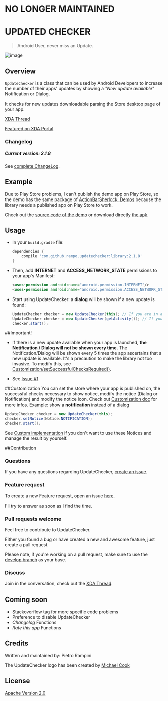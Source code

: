 # NO LONGER MAINTAINED

# UPDATED CHECKER


> Android User, never miss an Update.

![image](https://raw.github.com/rampo/UpdateChecker/master/arts/flow_dialog_small.png)

## Overview

`UpdateChecker` is a class that can be used by Android Developers to increase the number of their apps' updates by showing a *"New update available"* Notification or Dialog. 

It checks for new updates downloadable parsing the Store desktop page of your app.

[XDA Thread](http://forum.xda-developers.com/showthread.php?t=2412385)

[Featured on XDA Portal](http://www.xda-developers.com/android/prod-your-apps-users-to-update-with-updatechecker-library/)

### Changelog
##### Current version: 2.1.8

See [complete ChangeLog](https://github.com/rampo/UpdateChecker/blob/master/CHANGELOG.md).

## Example
Due to Play Store problems, I can't publish the demo app on Play Store, so the demo has the same package of [ActionBarSherlock: Demos](https://github.com/JakeWharton/ActionBarSherlock/tree/master/actionbarsherlock-samples/demos) because the library needs a published app on Play Store to work.

Check out the [source code of the demo](https://github.com/rampo/UpdateChecker/tree/master/demo) or download directly [the apk](https://github.com/rampo/UpdateChecker/tree/master/apk).

## Usage

- In your `build.gradle` file:

	```groovy	
	dependencies {
	    compile 'com.github.rampo.updatechecker:library:2.1.8'
	}	
	```

- Then, add **INTERNET** and **ACCESS_NETWORK_STATE** permissions to your app's Manifest: 

    ```xml		
	<uses-permission android:name="android.permission.INTERNET"/>
    <uses-permission android:name="android.permission.ACCESS_NETWORK_STATE"/>
	```
    	
- Start using UpdateChecker: a **dialog** will be shown if a new update is found:

    ```java	
    UpdateChecker checker = new UpdateChecker(this); // If you are in a Activity or a FragmentActivity
    UpdateChecker checker = new UpdateChecker(getActivity()); // If you are in a Fragment
    checker.start();
    ```  

##Important!

- If there is a new update available when your app is launched, **the Notification / Dialog will not be shown every time.**
The Notification/Dialog will be shown every 5 times the app ascertains that a new update is available.
It's a precaution to make the library not too invasive. To modify this, see [Customization/setSuccessfulChecksRequired()](https://github.com/rampo/UpdateChecker/blob/master/CUSTOMIZATION.md#setsuccessfulchecksrequiredint-checksrequired).

- See [Issue #1](https://github.com/rampo/UpdateChecker/issues/1)

##Customization
You can set the store where your app is published on, the successful checks necessary to show notice, modify the notice (Dialog or Notification) and modify the notice icon.
Check out [Customization doc](https://github.com/rampo/UpdateChecker/blob/master/CUSTOMIZATION.md) for more infos. 
Example: show a **notification** instead of a dialog

```java	
UpdateChecker checker = new UpdateChecker(this);
checker.setNotice(Notice.NOTIFICATION);
checker.start();
```  	
See [Custom implementation](https://github.com/rampo/UpdateChecker/blob/master/CUSTOMIZATION.md#custom-implementation) if you don't want to use these Notices and manage the result by yourself.

##Contribution

### Questions

If you have any questions regarding UpdateChecker, [create an issue](https://github.com/rampo/UpdateChecker/issues/new).

### Feature request

To create a new Feature request, open an issue [here](https://github.com/rampo/UpdateChecker/issues?labels=optimization%2Crequest&page=1&state=open).

I'll try to answer as soon as I find the time.

### Pull requests welcome

Feel free to contribute to UpdateChecker.

Either you found a bug or have created a new and awesome feature, just create a pull request.

Please note, if you're working on a pull request, make sure to use the [develop branch](https://github.com/rampo/UpdateChecker/tree/develop) as your base.

### Discuss

Join in the conversation, check out the [XDA Thread](http://forum.xda-developers.com/showthread.php?t=2412385).

## Coming soon
 - Stackoverflow tag for more specific code problems
 - Preference to disable UpdateChecker
 - *Changelog* Functions
 - *Rate this app* Functions
 
## Credits

Written and maintained by: Pietro Rampini

The UpdateChecker logo has been created by [Michael Cook](https://plus.google.com/+michaelcook/posts)
## License

[Apache Version 2.0](http://www.apache.org/licenses/LICENSE-2.0.html)
